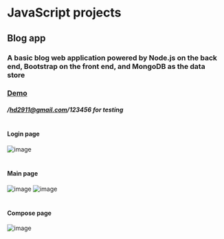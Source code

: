 # JavaScript projects


## Blog app
### A basic blog web application powered by Node.js on the back end, Bootstrap on the front end, and MongoDB as the data store

### [Demo](https://blog-app-expressjs.herokuapp.com/)
##### /hd2911@gmail.com/123456 for testing

#
#### Login page
![image](https://user-images.githubusercontent.com/57620352/94566982-d7a3a580-021f-11eb-91e9-fb018fd488f2.png)
#
#### Main page
![image](https://user-images.githubusercontent.com/57620352/132405245-9e881941-fe75-4ffd-bf73-e9af635e4f57.png)
![image](https://user-images.githubusercontent.com/57620352/94567409-4b45b280-0220-11eb-9298-450b2bd63bb8.png)
#
#### Compose page
![image](https://user-images.githubusercontent.com/57620352/94567620-85af4f80-0220-11eb-932a-8aaa6eb7acfc.png)
